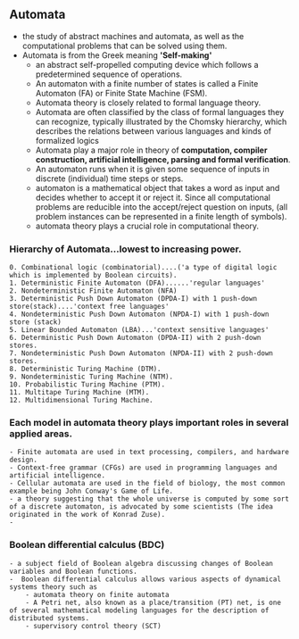 ## Automata

- the study of abstract machines and automata, as well as the computational problems that can be solved using them.
- Automata is from the Greek meaning **'Self-making'**
  - an abstract self-propelled computing device which follows a predetermined sequence of operations.
  - An automaton with a finite number of states is called a Finite Automaton (FA) or Finite State Machine (FSM).
  - Automata theory is closely related to formal language theory.
  - Automata are often classified by the class of formal languages they can recognize, typically illustrated by the Chomsky hierarchy, which describes the relations between various languages and kinds of formalized logics
  - Automata play a major role in theory of **computation, compiler construction, artificial intelligence, parsing and formal verification**.
  - An automaton runs when it is given some sequence of inputs in discrete (individual) time steps or steps.
  - automaton is a mathematical object that takes a word as input and decides whether to accept it or reject it. Since all computational problems are reducible into the accept/reject question on inputs, (all problem instances can be represented in a finite length of symbols).
  - automata theory plays a crucial role in computational theory.

### Hierarchy of Automata...lowest to increasing power.

    0. Combinational logic (combinatorial)....('a type of digital logic which is implemented by Boolean circuits).
    1. Deterministic Finite Automaton (DFA)......'regular languages'
    2. Nondeterministic Finite Automaton (NFA)
    3. Deterministic Push Down Automaton (DPDA-I) with 1 push-down store(stack)....'context free languages'
    4. Nondeterministic Push Down Automaton (NPDA-I) with 1 push-down store (stack)
    5. Linear Bounded Automaton (LBA)...'context sensitive languages'
    6. Deterministic Push Down Automaton (DPDA-II) with 2 push-down stores.
    7. Nondeterministic Push Down Automaton (NPDA-II) with 2 push-down stores.
    8. Deterministic Turing Machine (DTM).
    9. Nondeterministic Turing Machine (NTM).
    10. Probabilistic Turing Machine (PTM).
    11. Multitape Turing Machine (MTM).
    12. Multidimensional Turing Machine.

### Each model in automata theory plays important roles in several applied areas.

    - Finite automata are used in text processing, compilers, and hardware design.
    - Context-free grammar (CFGs) are used in programming languages and artificial intelligence.
    - Cellular automata are used in the field of biology, the most common example being John Conway's Game of Life.
    - a theory suggesting that the whole universe is computed by some sort of a discrete automaton, is advocated by some scientists (The idea originated in the work of Konrad Zuse).
    -

### Boolean differential calculus (BDC)

    - a subject field of Boolean algebra discussing changes of Boolean variables and Boolean functions.
    -  Boolean differential calculus allows various aspects of dynamical systems theory such as
        - automata theory on finite automata
        - A Petri net, also known as a place/transition (PT) net, is one of several mathematical modeling languages for the description of distributed systems.
        - supervisory control theory (SCT)
